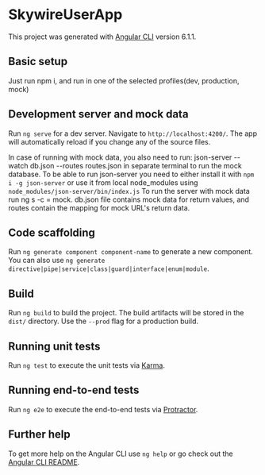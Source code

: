 # SkywireUserApp

This project was generated with [Angular CLI](https://github.com/angular/angular-cli) version 6.1.1.

## Basic setup
Just run npm i, and run in one of the selected profiles(dev, production, mock)

## Development server and mock data

Run `ng serve` for a dev server. Navigate to `http://localhost:4200/`. The app will automatically reload if you change any of the source files.

In case of running with mock data, you also need to run: json-server --watch db.json --routes routes.json in separate terminal to run the mock database.
To be able to run json-server you need to either install it with `npm i -g json-server` or use it from local node_modules using `node_modules/json-server/bin/index.js`
To run the server with mock data run ng s -c = mock.
db.json file contains mock data for return values, and routes contain the mapping for mock URL's return data.

## Code scaffolding

Run `ng generate component component-name` to generate a new component. You can also use `ng generate directive|pipe|service|class|guard|interface|enum|module`.

## Build

Run `ng build` to build the project. The build artifacts will be stored in the `dist/` directory. Use the `--prod` flag for a production build.

## Running unit tests

Run `ng test` to execute the unit tests via [Karma](https://karma-runner.github.io).

## Running end-to-end tests

Run `ng e2e` to execute the end-to-end tests via [Protractor](http://www.protractortest.org/).

## Further help

To get more help on the Angular CLI use `ng help` or go check out the [Angular CLI README](https://github.com/angular/angular-cli/blob/master/README.md).
